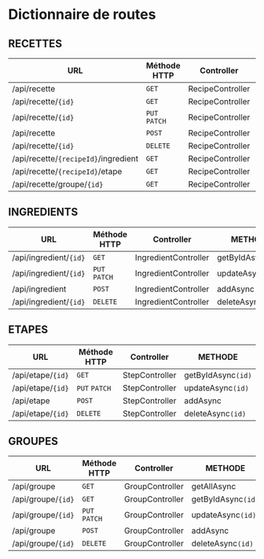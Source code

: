 # Dictionnaire de routes

## RECETTES
| URL | Méthode HTTP | Controller | METHODE |
|--|--|--|--|
| /api/recette | `GET` | RecipeController | getAllAsync | 
| /api/recette/`{id}` | `GET` | RecipeController | getByIdAsync`(id)` | 
| /api/recette/`{id}` | `PUT` `PATCH` | RecipeController| updateAsync`(id)` | 
| /api/recette | `POST` | RecipeController | addAsync | 
| /api/recette/`{id}` | `DELETE` | RecipeController | deleteAsync`(id)` |
| /api/recette/`{recipeId}`/ingredient | `GET` | RecipeController | getAllByRecipeIdAsync`(recipeId)` | 
| /api/recette/`{recipeId}`/etape | `GET` | RecipeController | getAllByRecipeIdAsync(`recipeId`) | 
| /api/recette/groupe/`{id}` | `GET` | RecipeController | getAllByGroupIdAsync`(id)` |


## INGREDIENTS
| URL | Méthode HTTP | Controller | METHODE |
|--|--|--|--|
| /api/ingredient/`{id}` | `GET` | IngredientController | getByIdAsync`(id)` | 
| /api/ingredient/`{id}` | `PUT` `PATCH` | IngredientController| updateAsync`(id)` | 
| /api/ingredient | `POST` | IngredientController | addAsync | 
| /api/ingredient/`{id}` | `DELETE` | IngredientController | deleteAsync`(id)` |


## ETAPES
| URL | Méthode HTTP | Controller | METHODE |
|--|--|--|--|
| /api/etape/`{id}` | `GET` | StepController | getByIdAsync`(id)` | 
| /api/etape/`{id}` | `PUT` `PATCH` | StepController| updateAsync`(id)` | 
| /api/etape | `POST` | StepController | addAsync | 
| /api/etape/`{id}` | `DELETE` | StepController | deleteAsync`(id)` |


## GROUPES
| URL | Méthode HTTP | Controller | METHODE |
|--|--|--|--|
| /api/groupe | `GET` | GroupController | getAllAsync | 
| /api/groupe/`{id}` | `GET` | GroupController | getByIdAsync`(id)` | 
| /api/groupe/`{id}` | `PUT` `PATCH` | GroupController| updateAsync`(id)` | 
| /api/groupe | `POST` | GroupController | addAsync | 
| /api/groupe/`{id}` | `DELETE` | GroupController | deleteAsync`(id)` |